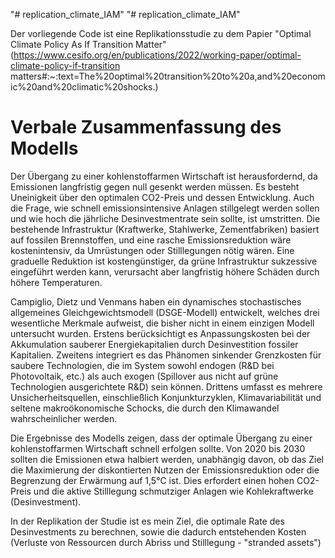 "# replication_climate_IAM" 
"# replication_climate_IAM" 

Der vorliegende Code ist eine Replikationsstudie zu dem Papier "Optimal Climate Policy As If Transition Matter" (https://www.cesifo.org/en/publications/2022/working-paper/optimal-climate-policy-if-transition matters#:~:text=The%20optimal%20transition%20to%20a,and%20economic%20and%20climatic%20shocks.)

# Verbale Zusammenfassung des Modells

Der Übergang zu einer kohlenstoffarmen Wirtschaft ist herausfordernd, da Emissionen langfristig gegen null gesenkt werden müssen. Es besteht Uneinigkeit über den optimalen CO2-Preis und dessen Entwicklung. Auch die Frage, wie schnell emissionsintensive Anlagen stillgelegt werden sollen und wie hoch die jährliche Desinvestmentrate sein sollte, ist umstritten. Die bestehende Infrastruktur (Kraftwerke, Stahlwerke, Zementfabriken) basiert auf fossilen Brennstoffen, und eine rasche Emissionsreduktion wäre kostenintensiv, da Umrüstungen oder Stilllegungen nötig wären. Eine graduelle Reduktion ist kostengünstiger, da grüne Infrastruktur sukzessive eingeführt werden kann, verursacht aber langfristig höhere Schäden durch höhere Temperaturen.
	
Campiglio, Dietz und Venmans haben ein dynamisches stochastisches allgemeines Gleichgewichtsmodell (DSGE-Modell) entwickelt, welches drei wesentliche Merkmale aufweist, die bisher nicht in einem einzigen Modell untersucht wurden. Erstens berücksichtigt es Anpassungskosten bei der Akkumulation sauberer Energiekapitalien durch Desinvestition fossiler Kapitalien. Zweitens integriert es das Phänomen sinkender Grenzkosten für saubere Technologien, die im System sowohl endogen (R&D bei Photovoltaik, etc.) als auch exogen (Spillover aus nicht auf grüne Technologien ausgerichtete R&D) sein können. Drittens umfasst es mehrere Unsicherheitsquellen, einschließlich Konjunkturzyklen, Klimavariabilität und seltene makroökonomische Schocks, die durch den Klimawandel wahrscheinlicher werden.
	
Die Ergebnisse des Modells zeigen, dass der optimale Übergang zu einer kohlenstoffarmen Wirtschaft schnell erfolgen sollte. Von 2020 bis 2030 sollten die Emissionen etwa halbiert werden, unabhängig davon, ob das Ziel die Maximierung der diskontierten Nutzen der Emissionsreduktion oder die Begrenzung der Erwärmung auf 1,5°C ist. Dies erfordert einen hohen CO2-Preis und die aktive Stilllegung schmutziger Anlagen wie Kohlekraftwerke (Desinvestment).

In der Replikation der Studie ist es mein Ziel, die optimale Rate des Desinvestments zu berechnen, sowie die dadurch entstehenden Kosten (Verluste von Ressourcen durch Abriss und Stilllegung - "stranded assets")  
